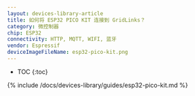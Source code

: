 ```yaml
---
layout: devices-library-article
title: 如何将 ESP32 PICO KIT 连接到 GridLinks？
category: 微控制器
chip: ESP32
connectivity: HTTP, MQTT, WIFI, 蓝牙
vendor: Espressif
deviceImageFileName: esp32-pico-kit.png
---
```


* TOC
{:toc}

{% include /docs/devices-library/guides/esp32-pico-kit.md %}